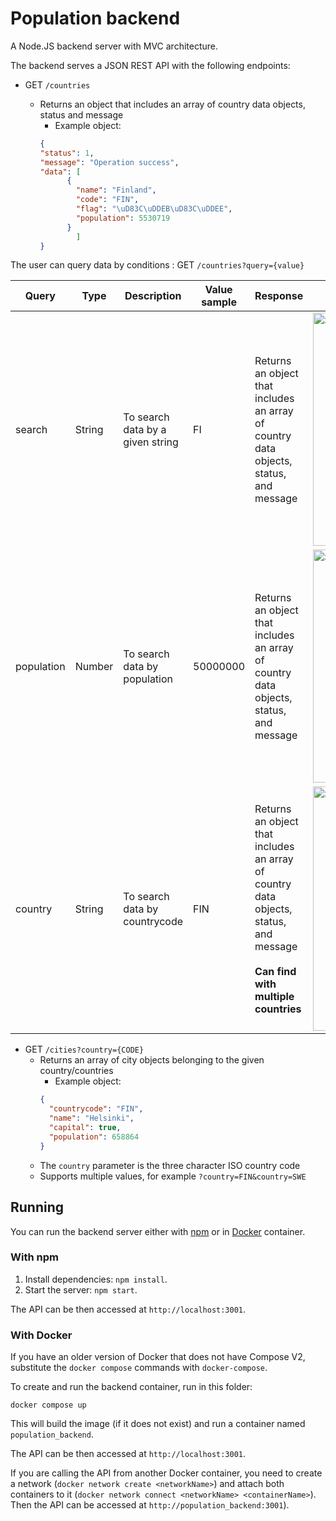 # Population backend

A Node.JS backend server with MVC architecture.

The backend serves a JSON REST API with the following endpoints:

- GET `/countries`

  - Returns an object that includes an array of country data objects, status and message
    - Example object:
    ```json
    {
    "status": 1,
    "message": "Operation success",
    "data": [
          {
            "name": "Finland",
            "code": "FIN",
            "flag": "\uD83C\uDDEB\uD83C\uDDEE",
            "population": 5530719
          }
            ]
    }
    ```

The user can query data by conditions :  GET `/countries?query={value}`
    
| Query  | Type   | Description                             | Value sample | Response                                                      | Response sample                                      |
| ------ | ------ | --------------------------------------- | ------------ | ------------------------------------------------------------ | ---------------------------------------------------- |
| search | String | To search data by a given string       | FI           | Returns an object that includes an array of country data objects, status, and message | <img width="373" alt="Screenshot 2023-08-27 at 1 09 59" src="https://github.com/t0dida00/eu-population/assets/70305254/4362c676-8d2e-4c31-a7bc-c78f40b6c687">
| population | Number | To search data by population      |  50000000    | Returns an object that includes an array of country data objects, status, and message | <img width="373" alt="Screenshot 2023-08-27 at 1 09 59" src="https://github.com/t0dida00/eu-population/assets/70305254/b0c9020b-e99a-4e56-978f-2524e81b9a7e">
| country | String | To search data by countrycode   |  FIN    | Returns an object that includes an array of country data objects, status, and message <br><br> <b> Can find with multiple countries <b> | <img width="391" alt="Screenshot 2023-08-27 at 1 16 06" src="https://github.com/t0dida00/eu-population/assets/70305254/ad4b97d3-e537-44a8-9cee-89511adf5c04">






- GET `/cities?country={CODE}`
  - Returns an array of city objects belonging to the given country/countries
    - Example object:
    ```json
    {
      "countrycode": "FIN",
      "name": "Helsinki",
      "capital": true,
      "population": 658864
    }
    ```
  - The `country` parameter is the three character ISO country code
  - Supports multiple values, for example `?country=FIN&country=SWE`

## Running

You can run the backend server either with [npm](https://docs.npmjs.com/) or in [Docker](https://www.docker.com/) container.

### With npm

1. Install dependencies: `npm install`.
2. Start the server: `npm start`.

The API can be then accessed at `http://localhost:3001`.

### With Docker

 If you have an older version of Docker that does not have Compose V2, substitute the `docker compose` commands with `docker-compose`.

To create and run the backend container, run in this folder:

```
docker compose up
```

This will build the image (if it does not exist) and run a container named `population_backend`.

The API can be then accessed at `http://localhost:3001`.

If you are calling the API from another Docker container, you need to create a network (`docker network create <networkName>`) and attach both containers to it (`docker network connect <networkName> <containerName>`). Then the API can be accessed at `http://population_backend:3001`).

